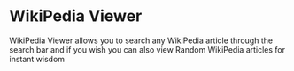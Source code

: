 # WikiPedia Viewer
WikiPedia Viewer allows you to search any WikiPedia article through the search bar and if you wish you can also view Random WikiPedia articles for instant wisdom
